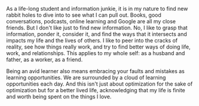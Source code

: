 <p>As a life-long student and information junkie, it is in my nature to find new rabbit holes to dive into to see what I can pull out. Books, good conversations, podcasts, online learning and Google are all my close friends. But I don't like just to find new information. No, I like to grasp that information, ponder it, consider it, and find the ways that it intersects and impacts my life and the lives of others. I like to peer into the cracks of reality, see how things really work, and try to find better ways of doing life, work, and relationships. This applies to my whole self: as a husband and father, as a worker, as a friend.</p>
<p>Being an avid learner also means embracing your faults and mistakes as learning opportunities. We are surrounded by a cloud of learning opportunities each day. And this isn't just about optimization for the sake of optimization but for a better lived life, acknowledging that my life is finite and worth being spent on the things I love.</p>
